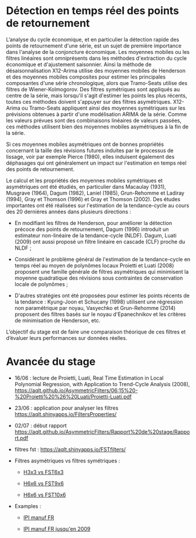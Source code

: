 # Détection en temps réel des points de retournement

L’analyse du cycle économique, et en particulier la détection rapide des points de retournement d'une série, est un sujet de première importance dans l'analyse de la conjoncture économique. Les moyennes mobiles ou les filtres linéaires sont omniprésents dans les méthodes d'extraction du cycle économique et d'ajustement saisonnier. Ainsi la méthode de désaisonnalisation X12-Arima utilise des moyennes mobiles de Henderson et des moyennes mobiles composites pour estimer les principales composantes d'une série chronologique, alors que Tramo-Seats utilise des filtres de Wiener-Kolmogorov. Des filtres symétriques sont appliqués au centre de la série, mais lorsqu'il s'agit d'estimer les points les plus récents, toutes ces méthodes doivent s'appuyer sur des filtres asymétriques. X12-Arima ou Tramo-Seats appliquent ainsi des moyennes symétriques sur les prévisions obtenues à partir d'une modélisation ARIMA de la série. Comme les valeurs prévues sont des combinaisons linéaires de valeurs passées, ces méthodes utilisent bien des moyennes mobiles asymétriques à la fin de la série.

Si ces moyennes mobiles asymétriques ont de bonnes propriétés concernant la taille des révisions futures induites par le processus de lissage, voir par exemple Pierce (1980), elles induisent également des déphasages qui ont généralement un impact sur l'estimation en temps réel des points de retournement.

Le calcul et les propriétés des moyennes mobiles symétriques et asymétriques ont été étudiés, en particulier dans Macaulay (1931), Musgrave (1964), Dagum (1982), Laniel (1985), Grun-Rehomme et Ladiray (1994), Gray et Thomson (1996) et Gray et Thomson (2002). Des études importantes ont été réalisées sur l'estimation de la tendance-cycle au cours des 20 dernières années dans plusieurs directions :

- En modifiant les filtres de Henderson, pour améliorer la détection précoce des points de retournement, Dagum (1996) introduit un estimateur non-linéaire de la tendance-cycle (NLDF). Dagum, Luati (2009) ont aussi proposé un filtre linéaire en cascade (CLF) proche du NLDF ;

- Considérant le problème général de l'estimation de la tendance-cycle en temps réel au moyen de polynômes locaux Proietti et Luati (2008) proposent une famille générale de filtres asymétriques qui minimisent la moyenne quadratique des révisions sous contraintes de conservation locale de polynômes ;

- D'autres stratégies ont été proposées pour estimer les points récents de la tendance : Kyung-Joon et Schucany (1998) utilisent une régression non paramétrique par noyau, Vasyechko et Grun-Rehomme (2014) proposent des filtres basés sur le noyau d'Epanechnikov et les critères de minimisation de Henderson, etc.

L’objectif du stage est de faire une comparaison théorique de ces filtres et d’évaluer leurs performances sur données réelles.

# Avancée du stage

- 16/06 : lecture de Proietti, Luati, Real Time Estimation in Local Polynomial Regression, with Application to Trend-Cycle Analysis (2008), https://aqlt.github.io/AsymmetricFilters/06:15%20-%20Proietti%20%26%20Luati/Proietti-Luati.pdf

- 23/06 : application pour analyser les filtres https://aqlt.shinyapps.io/FiltersProperties/

- 02/07 : début rapport https://aqlt.github.io/AsymmetricFilters/Rapport%20de%20stage/Rapport.pdf

- filtres fst : https://aqlt.shinyapps.io/FSTfilters/

- Filtres asymétriques vs filtres symétriques :

  + [H3x3 vs FST6x3](https://aqlt.github.io/AsymmetricFilters/FST/H3x3vsFST6x3.pdf)

  + [H6x6 vs FST9x6](https://aqlt.github.io/AsymmetricFilters/FST/H6x6vsFST9x6.pdf)

  + [H6x6 vs FST10x6](https://aqlt.github.io/AsymmetricFilters/FST/H6x6vsFST10x6.pdf)
  
- Examples :

  + [IPI manuf FR](https://aqlt.github.io/AsymmetricFilters/Examples/ipi_manuf_fr.pdf)

  + [IPI manuf FR jusqu'en 2009](https://aqlt.github.io/AsymmetricFilters/Examples/ipi_manuf_fr_2008.pdf) 
